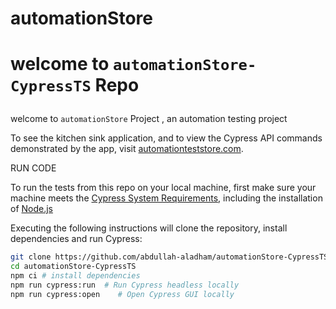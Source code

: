 # automationStore

# <p>welcome to <code>automationStore-CypressTS</code> Repo</p>

<p>welcome to <code>automationStore</code> Project , an automation testing project</p>

<p>
  To see the kitchen sink application, and to view the Cypress API commands demonstrated by the app, visit 
  <a href="https://automationteststore.com/" target="_blank" rel="noopener noreferrer">automationteststore.com</a>.
</p>
<p>RUN CODE</p>
<p dir="auto">To run the tests from this repo on your local machine, first make sure your machine meets the <a href="https://on.cypress.io/guides/getting-started/installing-cypress#System-requirements" rel="nofollow">Cypress System Requirements</a>, including the installation of <a href="https://docs.cypress.io/guides/getting-started/installing-cypress#Installing-Nodejs" rel="nofollow">Node.js</a> </p>

<p dir="auto">Executing the following instructions will clone the repository, install dependencies and run Cypress:</p>

```bash
git clone https://github.com/abdullah-aladham/automationStore-CypressTS.git # clone the repository
cd automationStore-CypressTS
npm ci # install dependencies
npm run cypress:run  # Run Cypress headless locally
npm run cypress:open    # Open Cypress GUI locally
```
